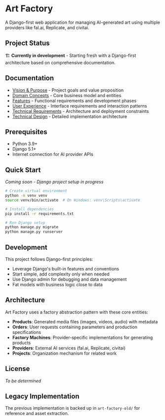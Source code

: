 # Art Factory

A Django-first web application for managing AI-generated art using multiple providers like fal.ai, Replicate, and civitai.

## Project Status

🏗️ **Currently in development** - Starting fresh with a Django-first architecture based on comprehensive documentation.

## Documentation

- [Vision & Purpose](docs/vision.md) - Project goals and value proposition
- [Domain Concepts](docs/concepts.md) - Core business model and entities  
- [Features](docs/features.md) - Functional requirements and development phases
- [User Experience](docs/ux.md) - Interface requirements and interaction patterns
- [Technical Requirements](docs/requirements.md) - Architecture and deployment constraints
- [Technical Design](docs/design.md) - Detailed implementation architecture

## Prerequisites

- Python 3.9+
- Django 5.1+
- Internet connection for AI provider APIs

## Quick Start

*Coming soon - Django project setup in progress*

```bash
# Create virtual environment
python -m venv venv
source venv/bin/activate  # On Windows: venv\Scripts\activate

# Install dependencies
pip install -r requirements.txt

# Run Django setup
python manage.py migrate
python manage.py runserver
```

## Development

This project follows Django-first principles:
- Leverage Django's built-in features and conventions
- Start simple, add complexity only when needed
- Use Django admin for debugging and data management
- Fat models with business logic close to data

## Architecture

Art Factory uses a factory abstraction pattern with these core entities:
- **Products**: Generated media files (images, videos, audio) with metadata
- **Orders**: User requests containing parameters and production specifications
- **Factory Machines**: Provider-specific implementations for generating products
- **Providers**: External AI services (fal.ai, Replicate, civitai)
- **Projects**: Organization mechanism for related work

## License

*To be determined*

## Legacy Implementation

The previous implementation is backed up in `art-factory-old/` for reference and asset extraction.